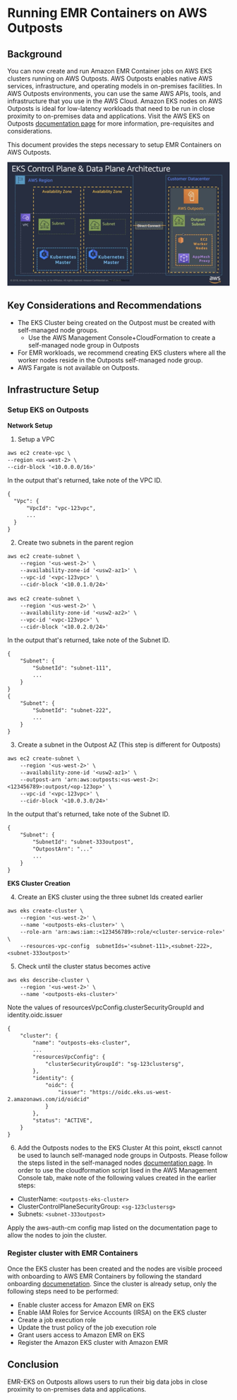 # Running EMR Containers on AWS Outposts
## Background
You can now create and run Amazon EMR Container jobs on AWS EKS clusters running on AWS Outposts. AWS Outposts enables native AWS services, infrastructure, and operating models in on-premises facilities. In AWS Outposts environments, you can use the same AWS APIs, tools, and infrastructure that you use in the AWS Cloud. Amazon EKS nodes on AWS Outposts is ideal for low-latency workloads that need to be run in close proximity to on-premises data and applications. Visit the AWS EKS on Outposts [documentation page](https://docs.aws.amazon.com/eks/latest/userguide/eks-on-outposts.html) for more information, pre-requisites and considerations.

This document provides the steps necessary to setup EMR Containers on AWS Outposts.

![](resources/outposts_eks_network.png)

## Key Considerations and Recommendations
* The EKS Cluster being created on the Outpost must be created with self-managed node groups.
  * Use the AWS Management Console+CloudFormation to create a self-managed node group in Outposts
* For EMR workloads, we recommend creating EKS clusters where all the worker nodes reside in the Outposts self-managed node group.
* AWS Fargate is not available on Outposts.

## Infrastructure Setup
### Setup EKS on Outposts
**Network Setup**  

1. Setup a VPC  
  ```
aws ec2 create-vpc \
--region <us-west-2> \
--cidr-block '<10.0.0.0/16>'
  ```
In the output that's returned, take note of the VPC ID.
  ```
{
    "Vpc": {
        "VpcId": "vpc-123vpc", 
        ...
    }
}
  ```


2. Create two subnets in the parent region
```
aws ec2 create-subnet \
    --region '<us-west-2>' \
    --availability-zone-id '<usw2-az1>' \
    --vpc-id '<vpc-123vpc>' \
    --cidr-block '<10.0.1.0/24>'

aws ec2 create-subnet \
    --region '<us-west-2>' \
    --availability-zone-id '<usw2-az2>' \
    --vpc-id '<vpc-123vpc>' \
    --cidr-block '<10.0.2.0/24>'
```
In the output that's returned, take note of the Subnet ID.
```
{
    "Subnet": {
        "SubnetId": "subnet-111",
        ...
    }
}
{
    "Subnet": {
        "SubnetId": "subnet-222",
        ...
    }
}
```


3. Create a subnet in the Outpost AZ (This step is different for Outposts)

```
aws ec2 create-subnet \
    --region '<us-west-2>' \
    --availability-zone-id '<usw2-az1>' \
    --outpost-arn 'arn:aws:outposts:<us-west-2>:<123456789>:outpost/<op-123op>' \
    --vpc-id '<vpc-123vpc>' \
    --cidr-block '<10.0.3.0/24>'
```
In the output that's returned, take note of the Subnet ID.

```
{
    "Subnet": {
        "SubnetId": "subnet-333outpost",
        "OutpostArn": "..."
        ...
    }
}
```


  
**EKS Cluster Creation** 

  
4. Create an EKS cluster using the three subnet Ids created earlier
```
aws eks create-cluster \
    --region '<us-west-2>' \
    --name '<outposts-eks-cluster>' \
    --role-arn 'arn:aws:iam::<123456789>:role/<cluster-service-role>' \
    --resources-vpc-config  subnetIds='<subnet-111>,<subnet-222>,<subnet-333outpost>'
```

5. Check until the cluster status becomes active
```
aws eks describe-cluster \
    --region '<us-west-2>' \
    --name '<outposts-eks-cluster>'
```
Note the values of resourcesVpcConfig.clusterSecurityGroupId and identity.oidc.issuer
```
{
    "cluster": {
        "name": "outposts-eks-cluster",
        ...
        "resourcesVpcConfig": {
            "clusterSecurityGroupId": "sg-123clustersg",
        },
        "identity": {
            "oidc": {
                "issuer": "https://oidc.eks.us-west-2.amazonaws.com/id/oidcid"
            }
        },
        "status": "ACTIVE",
    }
}
```
6. Add the Outposts nodes to the EKS Cluster
At this point, eksctl cannot be used to launch self-managed node groups in Outposts. Please follow the steps listed in the self-managed nodes [documentation page](https://docs.aws.amazon.com/eks/latest/userguide/launch-workers.html#aws-management-console). In order to use the cloudformation script lised in the AWS Management Console tab, make note of the following values created in the earlier steps:
* ClusterName: ```<outposts-eks-cluster>```
* ClusterControlPlaneSecurityGroup: ```<sg-123clustersg>```
* Subnets: ```<subnet-333outpost>```

Apply the aws-auth-cm config map listed on the documentation page to allow the nodes to join the cluster.

### Register cluster with EMR Containers
Once the EKS cluster has been created and the nodes are visible proceed with onboarding to AWS EMR Containers by following the standard onboarding [documenetation](https://docs.aws.amazon.com/emr/latest/EMR-on-EKS-DevelopmentGuide/setting-up.html). Since the cluster is already setup, only the following steps need to be performed:

* Enable cluster access for Amazon EMR on EKS
* Enable IAM Roles for Service Accounts (IRSA) on the EKS cluster
* Create a job execution role
* Update the trust policy of the job execution role
* Grant users access to Amazon EMR on EKS
* Register the Amazon EKS cluster with Amazon EMR


## Conclusion
EMR-EKS on Outposts allows users to run their big data jobs in close proximity to on-premises data and applications.

